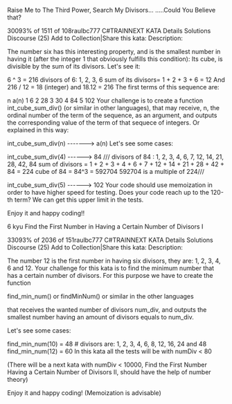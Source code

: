 ﻿Raise Me to The Third Power, Search My Divisors... .....Could You Believe that?

30093% of 1511 of 108raulbc777
C#TRAINNEXT KATA
Details
Solutions
Discourse (25)
Add to Collection|Share this kata:
Description:

The number six has this interesting property, and is the smallest number in having it (after the integer 1 that obviously fulfills this condition): Its cube, is divisible by the sum of its divisors. Let's see it:

6 ^ 3 = 216
divisors of 6: 1, 2, 3, 6
sum of its divisors= 1 + 2 + 3 + 6 = 12
And 216 / 12 = 18 (integer) and 18.12 = 216
The first terms of this sequence are:

n    a(n)
1       6 
2      28
3      30
4      84
5     102
Your challenge is to create a function int_cube_sum_div() (or similar in other languages), that may receive, n, the ordinal number of the term of the sequence, as an argument, and outputs the corresponding value of the term of that sequece of integers. Or explained in this way:

int_cube_sum_div(n) -------> a(n)
Let's see some cases:

int_cube_sum_div(4) ------> 84
/// divisors of 84 : 1, 2, 3, 4, 6, 7, 12, 14, 21, 28, 42, 84
    sum of divisors = 1 + 2 + 3 + 4 + 6 + 7 + 12 + 14 + 21 + 28 + 42 + 84 = 224
    cube of 84 = 84^3 = 592704
    592704 is a multiple of 224///

int_cube_sum_div(5) ------> 102
Your code should use memoization in order to have higher speed for testing. Does your code reach up to the 120-th term? We can get this upper limit in the tests.

Enjoy it and happy coding!!











6 kyu
Find the First Number in Having a Certain Number of Divisors I

33093% of 2036 of 151raulbc777
C#TRAINNEXT KATA
Details
Solutions
Discourse (25)
Add to Collection|Share this kata:
Description:

The number 12 is the first number in having six divisors, they are: 1, 2, 3, 4, 6 and 12. Your challenge for this kata is to find the minimum number that has a certain number of divisors. For this purpose we have to create the function

find_min_num() or findMinNum() or similar in the other languages

that receives the wanted number of divisors num_div, and outputs the smallest number having an amount of divisors equals to num_div.

Let's see some cases:

find_min_num(10) = 48 # divisors are: 1, 2, 3, 4, 6, 8, 12, 16, 24 and  48
find_min_num(12) = 60
In this kata all the tests will be with numDiv < 80

(There will be a next kata with numDiv < 10000, Find the First Number Having a Certain Number of Divisors II, should have the help of number theory)

Enjoy it and happy coding! (Memoization is advisable)